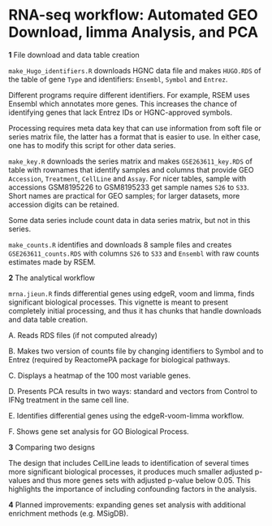 # RNA-seq workflow: Automated GEO Download, limma Analysis, and PCA

**1** File download and data table creation

`make_Hugo_identifiers.R` downloads HGNC data file and makes `HUGO.RDS` of the table of gene `Type` and identifiers: `Ensembl`, `Symbol` and `Entrez`.

Different programs require different identifiers.  For example, RSEM uses Ensembl which annotates more genes.  This increases the chance of identifying genes that lack Entrez IDs or HGNC-approved symbols.

Processing requires meta data key that can use information from soft file or series matrix file, the latter has a format that is easier to use.  In either case, one has to modify this script for other data series.

`make_key.R` downloads the series matrix and makes `GSE263611_key.RDS` of table with rownames that identify samples and columns that provide GEO `Accession`, `Treatment`, `CellLine` and `Assay`.  For nicer tables, sample with accessions GSM8195226 to  GSM8195233 get sample names `S26` to `S33`.  Short names are practical for GEO samples; for larger datasets, more accession digits can be retained.

Some data series include count data in data series matrix, but not in this series.

`make_counts.R` identifies and downloads 8 sample files and creates `GSE263611_counts.RDS` with columns `S26` to `S33` and `Ensembl` with raw counts estimates made by RSEM.

**2** The analytical workflow

`mrna.jieun.R` finds differential genes using edgeR, voom and limma, finds significant biological processes.
This vignette is meant to present completely initial processing, and thus it has chunks that handle downloads and data table creation.


A. Reads RDS files (if not computed already)

B. Makes two version of counts file by changing identifiers to Symbol and to Entrez (required by ReactomePA package for biological pathways.

C. Displays a heatmap of the 100 most variable genes.

D. Presents PCA results in two ways: standard and vectors from Control to IFNg treatment in the same cell line.

E. Identifies differential genes using the edgeR-voom-limma workflow.

F. Shows gene set analysis for GO Biological Process.

**3** Comparing two designs

The design that includes CellLine leads to identification of several times more significant biological processes,
it produces much smaller adjusted p-values and thus more genes sets with adjusted p-value below 0.05.
This highlights the importance of including confounding factors in the analysis.

**4** Planned improvements: expanding genes set analysis with additional enrichment methods (e.g. MSigDB).



